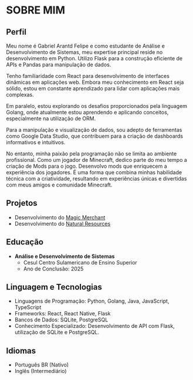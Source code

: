 # SOBRE MIM

## Perfil
Meu nome é Gabriel Arantd Felipe e como estudante de Análise e Desenvolvimento de Sistemas, meu expertise principal reside no desenvolvimento em Python.
Utilizo Flask para a construção eficiente de APIs e Pandas para manipulação de dados.

Tenho familiaridade com React para desenvolvimento de interfaces dinâmicas em aplicações web.
Embora meu conhecimento em React seja sólido, estou em constante aprendizado para lidar com aplicações mais complexas.

Em paralelo, estou explorando os desafios proporcionados pela linguagem Golang,
onde atualmente estou aprendendo e aplicando conceitos, especialmente na utilização de ORM.

Para a manipulação e visualização de dados, sou adepto de ferramentas como Google Data Studio,
que contribuem para a criação de dashboards informativos e intuitivos.

No entanto, minha paixão pela programação não se limita ao ambiente profissional. Como um jogador de Minecraft, dedico parte do meu tempo a criação de Mods para o jogo.
Desenvolvo mods que enriquecem a experiência dos jogadores. É uma forma que combina minhas habilidade técnica com a criatividade, resultando em experiências únicas e
divertidas com meus amigos e comunidade Minecraft.


## Projetos
- Desenvolvimento do [Magic Merchant](https://www.curseforge.com/minecraft/mc-mods/magic-merchant)
- Desenvolvimento do [Natural Resources](https://www.curseforge.com/minecraft/mc-mods/natural-resorces)

## Educação
- **Análise e Desenvolvimento de Sistemas**
  - Cesul Centro Sulamericano de Ensino Superior
  - Ano de Conclusão: 2025

## Linguagem e Tecnologias
  - Linguagens de Programação: Python, Golang, Java, JavaScript, TypeScript
  - Frameworks: React, React Native, Flask
  - Bancos de Dados: SQLite, PostgreSQL
  - Conhecimento Especializado: Desenvolvimento de API com Flask, utilização de SQLite e PostgreSQL.

## Idiomas
  - Português BR (Nativo)
  - Inglês (Intermediário)
